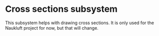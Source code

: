 # Cross sections subsystem

This subsystem helps with drawing cross sections.
It is only used for the Naukluft project for now,
but that will change.

